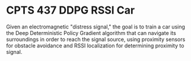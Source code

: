 # CPTS 437 DDPG RSSI Car
Given an electromagnetic "distress signal," the goal is to train a car using the Deep Deterministic Policy Gradient algorithm that can navigate its surroundings in order to reach the signal source, using proximity sensors for obstacle avoidance and RSSI localization for determining proximity to signal.
